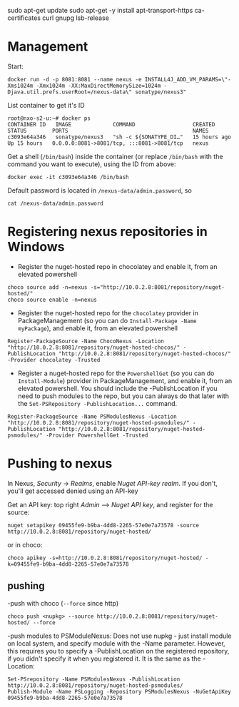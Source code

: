 sudo apt-get update
sudo apt-get -y install apt-transport-https ca-certificates curl gnupg lsb-release

# Management
Start: 
```
docker run -d -p 8081:8081 --name nexus -e INSTALL4J_ADD_VM_PARAMS=\"-Xms1024m -Xmx1024m -XX:MaxDirectMemorySize=1024m -Djava.util.prefs.userRoot=/nexus-data\" sonatype/nexus3"

```


List container to get it's ID
```
root@nxo-s2-u:~# docker ps
CONTAINER ID   IMAGE             COMMAND                  CREATED        STATUS        PORTS                                       NAMES
c3093e64a346   sonatype/nexus3   "sh -c ${SONATYPE_DI…"   15 hours ago   Up 15 hours   0.0.0.0:8081->8081/tcp, :::8081->8081/tcp   nexus
```

Get a shell (`/bin/bash`) inside the container (or replace `/bin/bash` with the command you want to execute), using the ID from above: 
```
docker exec -it c3093e64a346 /bin/bash
```

Default password is located in `/nexus-data/admin.password`, so 
```
cat /nexus-data/admin.password
```

# Registering nexus repositories in Windows
- Register the nuget-hosted repo in chocolatey and enable it, from an elevated powershell
```
choco source add -n=nexus -s="http://10.0.2.8:8081/repository/nuget-hosted/"
choco source enable -n=nexus
```

- Register the nuget-hosted repo for the `chocolatey` provider in PackageManagement (so you can do `Install-Package -Name myPackage`), and enable it, from an elevated powershell
```
Register-PackageSource -Name ChocoNexus -Location "http://10.0.2.8:8081/repository/nuget-hosted-chocos/" -PublishLocation "http://10.0.2.8:8081/repository/nuget-hosted-chocos/" -Provider chocolatey -Trusted
```

- Register a nuget-hosted repo for the `PowershellGet` (so you can do `Install-Module`) provider in PackageManagement, and enable it, from an elevated powershell. You should include the -PublishLocation if you need to push modules to the repo, but you can always do that later with the `Set-PSRepository -PublishLocation...` command. 
```
Register-PackageSource -Name PSModulesNexus -Location "http://10.0.2.8:8081/repository/nuget-hosted-psmodules/" -PublishLocation "http://10.0.2.8:8081/repository/nuget-hosted-psmodules/" -Provider PowershellGet -Trusted
```

# Pushing to nexus
In Nexus, *Security* -> *Realms*, enable *Nuget API-key realm*. If you don't, you'll get accessed denied using an API-key

Get an API key: top right *Admin* --> *Nuget API key*, and register for the source:
```
nuget setapikey 09455fe9-b9ba-4dd8-2265-57e0e7a73578 -source http://10.0.2.8:8081/repository/nuget-hosted/
```
or in choco: 
```
choco apikey -s=http://10.0.2.8:8081/repository/nuget-hosted/ -k=09455fe9-b9ba-4dd8-2265-57e0e7a73578
```

## pushing
-push with choco (`--force` since http) 
```
choco push <nupkg> --source http://10.0.2.8:8081/repository/nuget-hosted/ --force
```

-push modules to PSModuleNexus: 
Does not use nupkg - just install module on local system, and specify module with the -Name parameter. However, this requires you to specify a -PublishLocation on the registered repository, if you didn't specify it when you registered it. It is the same as the -Location:
```
Set-PSrepository -Name PSModulesNexus -PublishLocation http://10.0.2.8:8081/repository/nuget-hosted-psmodules/
Publish-Module -Name PSLogging -Repository PSModulesNexus -NuGetApiKey 09455fe9-b9ba-4dd8-2265-57e0e7a73578 
```